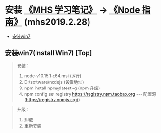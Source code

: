 # 安装 [《MHS 学习笔记》] -> [《Node 指南》] (mhs2019.2.28)

- [安装win7]

## <span id="install_win7">安装win7(Install Win7)</span> [Top]
> 安装：
> 1. node-v10.15.1-x64.msi (运行)
> 2. D:\\software\\nodejs (设置地址)
> 3. npm install npm@latest -g (npm 升级)
> 4. npm config set registry https://registry.npm.taobao.org --- 配置源(https://registry.npmjs.org/)

> 升级：
> 1. 卸载
> 2. 重新安装

##
[《MHS 学习笔记》]: https://mhsnet.github.io/note/ "《MHS 学习笔记》"
[《Node 指南》]: https://mhsnet.github.io/note/node/guide/index.html "《Node 指南》"
[顶部]: https://mhsnet.github.io/note/node/guide/start/install.html "安装"

[安装win7]: https://mhsnet.github.io/note/node/guide/start/install.html#install_win7 "安装win7(Install Win7)"